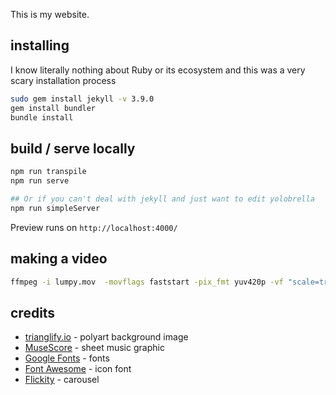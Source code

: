 This is my website.

## installing

I know literally nothing about Ruby or its ecosystem and this was a very scary
installation process

```bash
sudo gem install jekyll -v 3.9.0     
gem install bundler
bundle install
```

## build / serve locally

```bash
npm run transpile
npm run serve

## Or if you can't deal with jekyll and just want to edit yolobrella
npm run simpleServer
```

Preview runs on `http://localhost:4000/`

## making a video

```bash
ffmpeg -i lumpy.mov  -movflags faststart -pix_fmt yuv420p -vf "scale=trunc(iw/2)*2:trunc(ih/2)*2" lumpy.mp4
```

## credits
- [trianglify.io](https://trianglify.io/) - polyart background image
- [MuseScore](https://musescore.org/en) - sheet music graphic
- [Google Fonts](https://fonts.google.com/) - fonts
- [Font Awesome](https://fontawesome.com/) - icon font
- [Flickity](https://flickity.metafizzy.co/) - carousel
